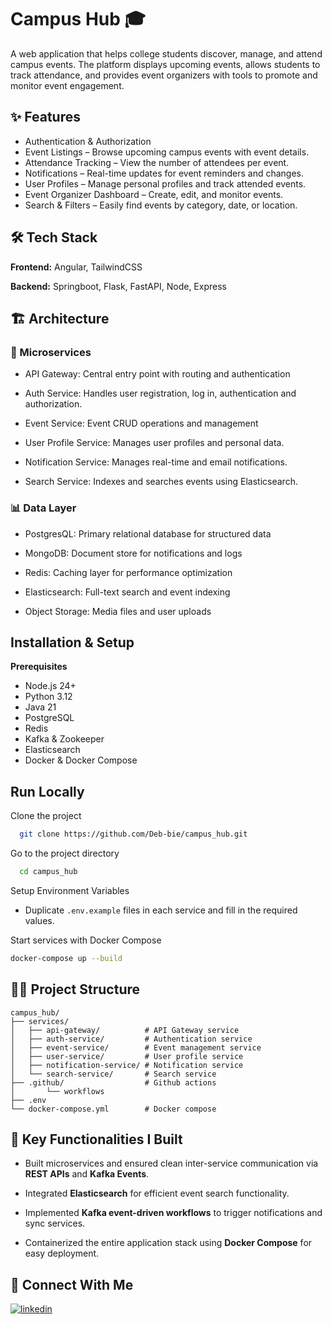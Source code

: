 
# Campus Hub 🎓

A web application that helps college students discover, manage, and attend campus events. The platform displays upcoming events, allows students to track attendance, and provides event organizers with tools to promote and monitor event engagement.



## ✨ Features

- Authentication & Authorization
- Event Listings – Browse upcoming campus events with event details.
- Attendance Tracking – View the number of attendees per event.
- Notifications – Real-time updates for event reminders and changes.
- User Profiles – Manage personal profiles and track attended events.
- Event Organizer Dashboard – Create, edit, and monitor events.
- Search & Filters – Easily find events by category, date, or location.


## 🛠️ Tech Stack

**Frontend:** Angular, TailwindCSS

**Backend:**  Springboot, Flask, FastAPI, Node, Express


## 🏗️ Architecture

### 📂 Microservices
- API Gateway: Central entry point with routing and authentication

- Auth Service: Handles user registration, log in, authentication and authorization.

- Event Service: Event CRUD operations and management

- User Profile Service: Manages user profiles and personal data.

- Notification Service: Manages real-time and email notifications.

- Search Service: Indexes and searches events using Elasticsearch.


### 📊 Data Layer
- PostgresQL: Primary relational database for structured data

- MongoDB: Document store for notifications and logs

- Redis: Caching layer for performance optimization

- Elasticsearch: Full-text search and event indexing

- Object Storage: Media files and user uploads
## Installation & Setup

**Prerequisites**
- Node.js 24+
- Python 3.12
- Java 21
- PostgreSQL
- Redis
- Kafka & Zookeeper
- Elasticsearch 
- Docker & Docker Compose

## Run Locally

Clone the project

```bash
  git clone https://github.com/Deb-bie/campus_hub.git
```

Go to the project directory

```bash
  cd campus_hub
```

Setup Environment Variables

- Duplicate ``` .env.example ``` files in each service and fill in the required values.

Start services with Docker Compose

```bash
docker-compose up --build
```

## 🧑‍💻 Project Structure

```
campus_hub/
├── services/
│   ├── api-gateway/          # API Gateway service
│   ├── auth-service/         # Authentication service
│   ├── event-service/        # Event management service
│   ├── user-service/         # User profile service
│   ├── notification-service/ # Notification service
│   └── search-service/       # Search service
├── .github/                  # Github actions
│       └── workflows
├── .env
└── docker-compose.yml        # Docker compose

```
## 📝 Key Functionalities I Built

- Built microservices and ensured clean inter-service communication via **REST APIs** and **Kafka Events**.

- Integrated **Elasticsearch** for efficient event search functionality.

- Implemented **Kafka event-driven workflows** to trigger notifications and sync services.

- Containerized the entire application stack using **Docker Compose** for easy deployment.


## 🔗 Connect With Me

[![linkedin](https://img.shields.io/badge/linkedin-0A66C2?style=for-the-badge&logo=linkedin&logoColor=white)](https://www.linkedin.com/in/deborah-asamoah/)
